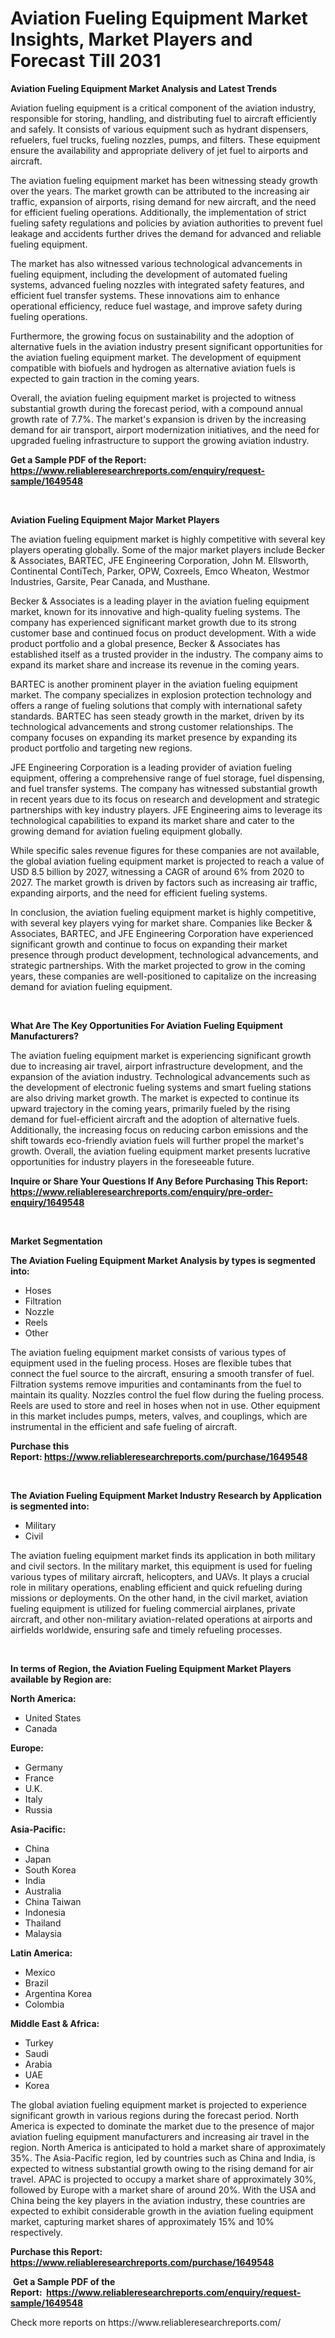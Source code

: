 <p><h1>Aviation Fueling Equipment Market Insights, Market Players and Forecast Till 2031</h1></p><p><strong>Aviation Fueling Equipment Market Analysis and Latest Trends</strong></p>
<p><p>Aviation fueling equipment is a critical component of the aviation industry, responsible for storing, handling, and distributing fuel to aircraft efficiently and safely. It consists of various equipment such as hydrant dispensers, refuelers, fuel trucks, fueling nozzles, pumps, and filters. These equipment ensure the availability and appropriate delivery of jet fuel to airports and aircraft.</p><p>The aviation fueling equipment market has been witnessing steady growth over the years. The market growth can be attributed to the increasing air traffic, expansion of airports, rising demand for new aircraft, and the need for efficient fueling operations. Additionally, the implementation of strict fueling safety regulations and policies by aviation authorities to prevent fuel leakage and accidents further drives the demand for advanced and reliable fueling equipment.</p><p>The market has also witnessed various technological advancements in fueling equipment, including the development of automated fueling systems, advanced fueling nozzles with integrated safety features, and efficient fuel transfer systems. These innovations aim to enhance operational efficiency, reduce fuel wastage, and improve safety during fueling operations.</p><p>Furthermore, the growing focus on sustainability and the adoption of alternative fuels in the aviation industry present significant opportunities for the aviation fueling equipment market. The development of equipment compatible with biofuels and hydrogen as alternative aviation fuels is expected to gain traction in the coming years.</p><p>Overall, the aviation fueling equipment market is projected to witness substantial growth during the forecast period, with a compound annual growth rate of 7.7%. The market's expansion is driven by the increasing demand for air transport, airport modernization initiatives, and the need for upgraded fueling infrastructure to support the growing aviation industry.</p></p>
<p><strong>Get a Sample PDF of the Report:&nbsp; <a href="https://www.reliableresearchreports.com/enquiry/request-sample/1649548">https://www.reliableresearchreports.com/enquiry/request-sample/1649548</a></strong></p>
<p>&nbsp;</p>
<p><strong>Aviation Fueling Equipment Major Market Players</strong></p>
<p><p>The aviation fueling equipment market is highly competitive with several key players operating globally. Some of the major market players include Becker & Associates, BARTEC, JFE Engineering Corporation, John M. Ellsworth, Continental ContiTech, Parker, OPW, Coxreels, Emco Wheaton, Westmor Industries, Garsite, Pear Canada, and Musthane.</p><p>Becker & Associates is a leading player in the aviation fueling equipment market, known for its innovative and high-quality fueling systems. The company has experienced significant market growth due to its strong customer base and continued focus on product development. With a wide product portfolio and a global presence, Becker & Associates has established itself as a trusted provider in the industry. The company aims to expand its market share and increase its revenue in the coming years.</p><p>BARTEC is another prominent player in the aviation fueling equipment market. The company specializes in explosion protection technology and offers a range of fueling solutions that comply with international safety standards. BARTEC has seen steady growth in the market, driven by its technological advancements and strong customer relationships. The company focuses on expanding its market presence by expanding its product portfolio and targeting new regions.</p><p>JFE Engineering Corporation is a leading provider of aviation fueling equipment, offering a comprehensive range of fuel storage, fuel dispensing, and fuel transfer systems. The company has witnessed substantial growth in recent years due to its focus on research and development and strategic partnerships with key industry players. JFE Engineering aims to leverage its technological capabilities to expand its market share and cater to the growing demand for aviation fueling equipment globally.</p><p>While specific sales revenue figures for these companies are not available, the global aviation fueling equipment market is projected to reach a value of USD 8.5 billion by 2027, witnessing a CAGR of around 6% from 2020 to 2027. The market growth is driven by factors such as increasing air traffic, expanding airports, and the need for efficient fueling systems.</p><p>In conclusion, the aviation fueling equipment market is highly competitive, with several key players vying for market share. Companies like Becker & Associates, BARTEC, and JFE Engineering Corporation have experienced significant growth and continue to focus on expanding their market presence through product development, technological advancements, and strategic partnerships. With the market projected to grow in the coming years, these companies are well-positioned to capitalize on the increasing demand for aviation fueling equipment.</p></p>
<p>&nbsp;</p>
<p><strong>What Are The Key Opportunities For Aviation Fueling Equipment Manufacturers?</strong></p>
<p><p>The aviation fueling equipment market is experiencing significant growth due to increasing air travel, airport infrastructure development, and the expansion of the aviation industry. Technological advancements such as the development of electronic fueling systems and smart fueling stations are also driving market growth. The market is expected to continue its upward trajectory in the coming years, primarily fueled by the rising demand for fuel-efficient aircraft and the adoption of alternative fuels. Additionally, the increasing focus on reducing carbon emissions and the shift towards eco-friendly aviation fuels will further propel the market's growth. Overall, the aviation fueling equipment market presents lucrative opportunities for industry players in the foreseeable future.</p></p>
<p><strong>Inquire or Share Your Questions If Any Before Purchasing This Report: <a href="https://www.reliableresearchreports.com/enquiry/pre-order-enquiry/1649548">https://www.reliableresearchreports.com/enquiry/pre-order-enquiry/1649548</a></strong></p>
<p>&nbsp;</p>
<p><strong>Market Segmentation</strong></p>
<p><strong>The Aviation Fueling Equipment Market Analysis by types is segmented into:</strong></p>
<p><ul><li>Hoses</li><li>Filtration</li><li>Nozzle</li><li>Reels</li><li>Other</li></ul></p>
<p><p>The aviation fueling equipment market consists of various types of equipment used in the fueling process. Hoses are flexible tubes that connect the fuel source to the aircraft, ensuring a smooth transfer of fuel. Filtration systems remove impurities and contaminants from the fuel to maintain its quality. Nozzles control the fuel flow during the fueling process. Reels are used to store and reel in hoses when not in use. Other equipment in this market includes pumps, meters, valves, and couplings, which are instrumental in the efficient and safe fueling of aircraft.</p></p>
<p><strong>Purchase this Report:&nbsp;<a href="https://www.reliableresearchreports.com/purchase/1649548">https://www.reliableresearchreports.com/purchase/1649548</a></strong></p>
<p>&nbsp;</p>
<p><strong>The Aviation Fueling Equipment Market Industry Research by Application is segmented into:</strong></p>
<p><ul><li>Military</li><li>Civil</li></ul></p>
<p><p>The aviation fueling equipment market finds its application in both military and civil sectors. In the military market, this equipment is used for fueling various types of military aircraft, helicopters, and UAVs. It plays a crucial role in military operations, enabling efficient and quick refueling during missions or deployments. On the other hand, in the civil market, aviation fueling equipment is utilized for fueling commercial airplanes, private aircraft, and other non-military aviation-related operations at airports and airfields worldwide, ensuring safe and timely refueling processes.</p></p>
<p>&nbsp;</p>
<p><strong>In terms of Region, the Aviation Fueling Equipment Market Players available by Region are:</strong></p>
<p>
    <p> <strong> North America: </strong>
        <ul>
            <li>United States</li>
            <li>Canada</li>
        </ul>
        </p> 
    <p> <strong> Europe: </strong>
        <ul>
            <li>Germany</li>
            <li>France</li>
            <li>U.K.</li>
            <li>Italy</li>
            <li>Russia</li>
        </ul>
        </p> 
    <p> <strong> Asia-Pacific: </strong>
        <ul>
            <li>China</li>
            <li>Japan</li>
            <li>South Korea</li>
            <li>India</li>
            <li>Australia</li>
            <li>China Taiwan</li>
            <li>Indonesia</li>
            <li>Thailand</li>
            <li>Malaysia</li>
        </ul>
        </p> 
    <p> <strong> Latin America: </strong>
        <ul>
            <li>Mexico</li>
            <li>Brazil</li>
            <li>Argentina Korea</li>
            <li>Colombia</li>
        </ul>
        </p> 
    <p> <strong> Middle East & Africa: </strong>
        <ul>
            <li>Turkey</li>
            <li>Saudi</li>
            <li>Arabia</li>
            <li>UAE</li>
            <li>Korea</li>
        </ul>
    </p>
    </p>
<p><p>The global aviation fueling equipment market is projected to experience significant growth in various regions during the forecast period. North America is expected to dominate the market due to the presence of major aviation fueling equipment manufacturers and increasing air travel in the region. North America is anticipated to hold a market share of approximately 35%. The Asia-Pacific region, led by countries such as China and India, is expected to witness substantial growth owing to the rising demand for air travel. APAC is projected to occupy a market share of approximately 30%, followed by Europe with a market share of around 20%. With the USA and China being the key players in the aviation industry, these countries are expected to exhibit considerable growth in the aviation fueling equipment market, capturing market shares of approximately 15% and 10% respectively.</p></p>
<p><strong>Purchase this Report: <a href="https://www.reliableresearchreports.com/purchase/1649548">https://www.reliableresearchreports.com/purchase/1649548</a></strong></p>
<p>&nbsp;<strong>Get a Sample PDF of the Report:&nbsp;&nbsp;<a href="https://www.reliableresearchreports.com/enquiry/request-sample/1649548">https://www.reliableresearchreports.com/enquiry/request-sample/1649548</a></strong></p>
<p><strong></strong></p>
<p>Check more reports on https://www.reliableresearchreports.com/</p>